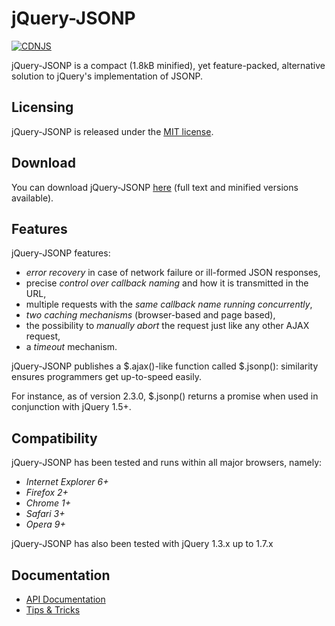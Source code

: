 # jQuery-JSONP

[![CDNJS](https://img.shields.io/cdnjs/v/jQuery-JSONP.svg)](https://cdnjs.com/libraries/jQuery-JSONP)

jQuery-JSONP is a compact (1.8kB minified), yet feature-packed, alternative solution to jQuery's implementation of JSONP.

## Licensing

jQuery-JSONP is released under the [MIT license](https://github.com/jaubourg/jquery-jsonp/blob/master/MIT-LICENSE.txt).

## Download

You can download jQuery-JSONP [here](https://github.com/jaubourg/jquery-jsonp/downloads) (full text and minified versions available).

## Features

jQuery-JSONP features:
* *error recovery* in case of network failure or ill-formed JSON responses,
* precise *control over callback naming* and how it is transmitted in the URL,
* multiple requests with the *same callback name running concurrently*,
* *two caching mechanisms* (browser-based and page based),
* the possibility to *manually abort* the request just like any other AJAX request,
* a *timeout* mechanism.

jQuery-JSONP publishes a $.ajax()-like function called $.jsonp(): similarity ensures programmers get up-to-speed easily.

For instance, as of version 2.3.0, $.jsonp() returns a promise when used in conjunction with jQuery 1.5+.

## Compatibility

jQuery-JSONP has been tested and runs within all major browsers, namely:
* *Internet Explorer 6+*
* *Firefox 2+*
* *Chrome 1+*
* *Safari 3+*
* *Opera 9+*

jQuery-JSONP has also been tested with jQuery 1.3.x up to 1.7.x

## Documentation

* [API Documentation](https://github.com/jaubourg/jquery-jsonp/blob/master/doc/API.md)
* [Tips & Tricks](https://github.com/jaubourg/jquery-jsonp/blob/master/doc/TipsAndTricks.md)
